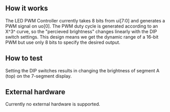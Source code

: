 <!---

This file is used to generate your project datasheet. Please fill in the information below and delete any unused
sections.

You can also include images in this folder and reference them in the markdown. Each image must be less than
512 kb in size, and the combined size of all images must be less than 1 MB.
-->

## How it works

The LED PWM Controller currently takes 8 bits from ui[7:0] and generates
a PWM signal on uo[0]. The PWM duty cycle is generated according to an X^3^
curve, so the "percieved brightness" changes linearly with the DIP switch
settings. This design means we get the dynamic range of a 16-bit PWM but
use only 8 bits to specify the desired output.

## How to test

Setting the DIP switches results in changing the brightness of segment A
(top) on the 7-segment display.

## External hardware

Currently no external hardware is supported.
